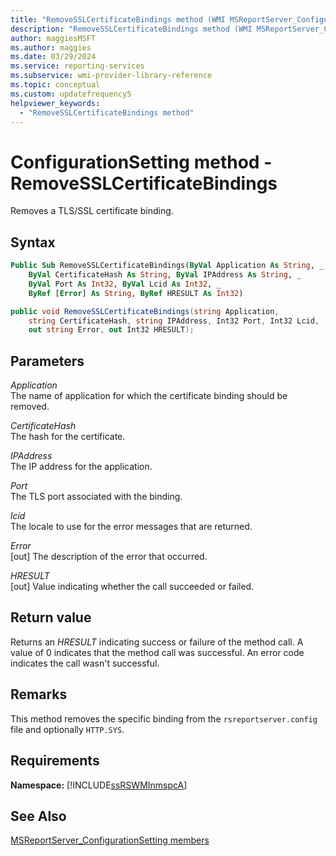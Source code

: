```yaml
---
title: "RemoveSSLCertificateBindings method (WMI MSReportServer_ConfigurationSetting)"
description: "RemoveSSLCertificateBindings method (WMI MSReportServer_ConfigurationSetting)"
author: maggiesMSFT
ms.author: maggies
ms.date: 03/29/2024
ms.service: reporting-services
ms.subservice: wmi-provider-library-reference
ms.topic: conceptual
ms.custom: updatefrequency5
helpviewer_keywords:
  - "RemoveSSLCertificateBindings method"
---
```

# ConfigurationSetting method - RemoveSSLCertificateBindings
  Removes a TLS/SSL certificate binding.  
  
## Syntax  
  
```vb  
Public Sub RemoveSSLCertificateBindings(ByVal Application As String, _  
    ByVal CertificateHash As String, ByVal IPAddress As String, _  
    ByVal Port As Int32, ByVal Lcid As Int32, _  
    ByRef [Error] As String, ByRef HRESULT As Int32)  
```  
  
```csharp  
public void RemoveSSLCertificateBindings(string Application,  
    string CertificateHash, string IPAddress, Int32 Port, Int32 Lcid,  
    out string Error, out Int32 HRESULT);  
```  
  
## Parameters  
 *Application*  
 The name of application for which the certificate binding should be removed.  
  
 *CertificateHash*  
 The hash for the certificate.  
  
 *IPAddress*  
 The IP address for the application.  
  
 *Port*  
 The TLS port associated with the binding.  
  
 *lcid*  
 The locale to use for the error messages that are returned.  
  
 *Error*  
 [out] The description of the error that occurred.  
  
 *HRESULT*  
 [out] Value indicating whether the call succeeded or failed.  
  
## Return value  
 Returns an *HRESULT* indicating success or failure of the method call. A value of 0 indicates that the method call was successful. An error code indicates the call wasn't successful.  
  
## Remarks  
 This method removes the specific binding from the `rsreportserver.config` file and optionally `HTTP.SYS`.  
  
## Requirements  
 **Namespace:** [!INCLUDE[ssRSWMInmspcA](../../includes/ssrswminmspca-md.md)]  
  
## See Also  
 [MSReportServer_ConfigurationSetting members](../../reporting-services/wmi-provider-library-reference/msreportserver-configurationsetting-members.md)  
  
  
